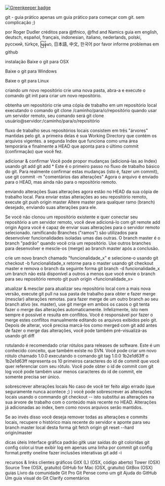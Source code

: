 
[![Greenkeeper badge](https://badges.greenkeeper.io/DevJoseWeb/booksgamesbr2.svg)](https://greenkeeper.io/)

git - guia prático
apenas um guia prático para começar com git. sem complicação ;)


por Roger Dudler 
créditos para @tfnico, @fhd and Namics
guia em english, deutsch, español, français, indonesian, italiano, nederlands, polski, русский, türkçe, 
မြန်မာ, 日本語, 中文, 한국어 
por favor informe problemas em github


instalação
Baixe o git para OSX

Baixe o git para Windows

Baixe o git para Linux

criando um novo repositório
crie uma nova pasta, abra-a e execute o comando 
git init
para criar um novo repositório.

obtenha um repositório
crie uma cópia de trabalho em um repositório local executando o comando
git clone /caminho/para/o/repositório
quando usar um servidor remoto, seu comando será
git clone usuário@servidor:/caminho/para/o/repositório

fluxo de trabalho
seus repositórios locais consistem em três "árvores" mantidas pelo git. a primeira delas é sua Working Directory que contém os arquivos vigentes. a segunda Index que funciona como uma área temporária e finalmente a HEAD que aponta para o último commit (confirmação) que você fez.


adicionar & confirmar
Você pode propor mudanças (adicioná-las ao Index) usando
git add <arquivo>
git add *
Este é o primeiro passo no fluxo de trabalho básico do git. Para realmente confirmar estas mudanças (isto é, fazer um commit), use
git commit -m "comentários das alterações"
Agora o arquivo é enviado para o HEAD, mas ainda não para o repositório remoto.

enviando alterações
Suas alterações agora estão no HEAD da sua cópia de trabalho local. Para enviar estas alterações ao seu repositório remoto, execute 
git push origin master
Altere master para qualquer ramo (branch) desejado, enviando suas alterações para ele. 

Se você não clonou um repositório existente e quer conectar seu repositório a um servidor remoto, você deve adicioná-lo com
git remote add origin <servidor>
Agora você é capaz de enviar suas alterações para o servidor remoto selecionado.
ramificando
Branches ("ramos") são utilizados para desenvolver funcionalidades isoladas umas das outras. O branch master é o branch "padrão" quando você cria um repositório. Use outros branches para desenvolver e mescle-os (merge) ao branch master após a conclusão.


crie um novo branch chamado "funcionalidade_x" e selecione-o usando
git checkout -b funcionalidade_x
retorne para o master usando
git checkout master
e remova o branch da seguinte forma
git branch -d funcionalidade_x
um branch não está disponível a outros a menos que você envie o branch para seu repositório remoto
git push origin <funcionalidade_x>

atualizar & mesclar
para atualizar seu repositório local com a mais nova versão, execute 
git pull
na sua pasta de trabalho para obter e fazer merge (mesclar) alterações remotas.
para fazer merge de um outro branch ao seu branch ativo (ex. master), use
git merge <branch>
em ambos os casos o git tenta fazer o merge das alterações automaticamente. Infelizmente, isto nem sempre é possível e resulta em conflitos. Você é responsável por fazer o merge estes conflitos manualmente editando os arquivos exibidos pelo git. Depois de alterar, você precisa marcá-los como merged com
git add <arquivo>
antes de fazer o merge das alterações, você pode também pré-visualizá-as usando
git diff <branch origem> <branch destino>

rotulando
é recomendado criar rótulos para releases de software. Este é um conhecido conceito, que também existe no SVN. Você pode criar um novo rótulo chamado 1.0.0 executando o comando
git tag 1.0.0 1b2e1d63ff
o 1b2e1d63ff representa os 10 primeiros caracteres do id de commit que você quer referenciar com seu rótulo. Você pode obter o id de commit com 
git log
você pode também usar menos caracteres do id de commit, ele somente precisa ser único.

sobrescrever alterações locais
No caso de você ter feito algo errado (que seguramente nunca acontece ;) ) você pode sobrescrever as alterações locais usando o commando
git checkout -- <arquivo>
isto substitui as alterações na sua árvore de trabalho com o conteúdo mais recente no HEAD. Alterações já adicionadas ao index, bem como novos arquivos serão mantidos.

Se ao invés disso você deseja remover todas as alterações e commits locais, recupere o histórico mais recente do servidor e aponte para seu branch master local desta forma
git fetch origin
git reset --hard origin/master

dicas úteis
Interface gráfica padrão
gitk
usar saídas do git coloridas
git config color.ui true
exibir log em apenas uma linha por commit
git config format.pretty oneline
fazer inclusões interativas
git add -i

recursos & links
clientes gráficos
GitX (L) (OSX, código aberto)
Tower (OSX)
Source Tree (OSX, gratuito)
GitHub for Mac (OSX, gratuito)
GitBox (OSX)
guias
Livro da comunidade Git
Pro Git
Pense como um git
Ajuda do GitHub
Um guia visual do Git
 Clarify
comentários

